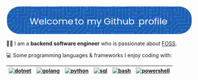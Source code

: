 <div align="center">
  
[<img src="./github-header-image.png" alt="header" height = 75 width = 500 />](https://dotnet.microsoft.com/en-us/)

</div>

👨‍💻 I am a **backend software engineer** who is passionate about [FOSS](https://en.wikipedia.org/wiki/Free_and_open-source_software). 

💻 Some programming languages & frameworks I enjoy coding with:  
  
<div align="center">
 
| [<img src="https://upload.wikimedia.org/wikipedia/commons/7/7d/Microsoft_.NET_logo.svg" alt="dotnet" height = 50 width = 50 />](https://dotnet.microsoft.com/en-us/) | [<img src="https://upload.wikimedia.org/wikipedia/commons/0/05/Go_Logo_Blue.svg" alt="golang" height = 50 width = 50 />](https://go.dev/) | [<img src="https://upload.wikimedia.org/wikipedia/commons/c/c3/Python-logo-notext.svg" alt="python" height = 50 width = 50 />](https://python.org/)  | [<img src="https://upload.wikimedia.org/wikipedia/commons/8/87/Sql_data_base_with_logo.png" alt="sql" height = 50 width = 100/>](https://en.wikipedia.org/wiki/SQL)  | [<img src="https://upload.wikimedia.org/wikipedia/commons/4/4b/Bash_Logo_Colored.svg" alt="bash" height = 50 width = 50/>](https://en.wikipedia.org/wiki/Bash_(Unix_shell))  | [<img src="https://upload.wikimedia.org/wikipedia/commons/a/af/PowerShell_Core_6.0_icon.png" alt="powershell" height = 50 width = 50/>](https://learn.microsoft.com/en-us/powershell/) |
|---|---|---|---|---|---|

</div>


